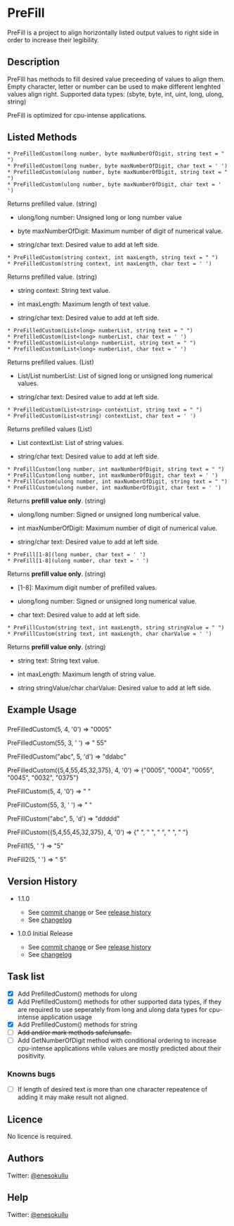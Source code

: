 # PreFill

PreFill is a project to align horizontally listed output values to right side in order to increase their legibility.

## Description

PreFill has methods to fill desired value preceeding of values to align them. Empty character, letter or number can be used to make different lenghted values align right. Supported data types: (sbyte, byte, int, uint, long, ulong, string)

PreFill is optimized for cpu-intense applications.

## Listed Methods

```
* PreFilledCustom(long number, byte maxNumberOfDigit, string text = " ")
* PreFilledCustom(long number, byte maxNumberOfDigit, char text = ' ')
* PrefilledCustom(ulong number, byte maxNumberOfDigit, string text = " ")
* PreFilledCustom(ulong number, byte maxNumberOfDigit, char text = ' ')
```

Returns prefilled value. (string)

* ulong/long number: Unsigned long or long number value

* byte maxNumberOfDigit: Maximum number of digit of numerical value.

* string/char text: Desired value to add at left side.

```
* PreFilledCustom(string context, int maxLength, string text = " ")
* PreFilledCustom(string context, int maxLength, char text = ' ')
```
Returns prefilled value. (string)

* string context: String text value.

* int maxLength: Maximum length of text value.

* string/char text: Desired value to add at left side.

```
* PreFilledCustom(List<long> numberList, string text = " ")
* PrefilledCustom(List<long> numberList, char text = ' ')
* PrefilledCustom(List<ulong> numberList, string text = " ")
* PrefilledCustom(List<long> numberList, char text = ' ')
```

Returns prefilled values. (List<string>)

* List<long>/List<ulong> numberList: List of signed long or unsigned long numerical values.
 
* string/char text: Desired value to add at left side.

```
* PreFilledCustom(List<string> contextList, string text = " ")
* PreFilledCustom(List<string) contextList, char text = ' ')
```

Returns prefilled values (List<string>)

* List<string> contextList: List of string values.

* string/char text: Desired value to add at left side.

```
* PreFillCustom(long number, int maxNumberOfDigit, string text = " ")
* PreFillCustom(long number, int maxNumberOfDigit, char text = ' ')
* PreFillCustom(ulong number, int maxNumberOfDigit, string text = " ")
* PreFillCustom(ulong number, int maxNumberOfDigit, char text = ' ')
```

Returns **prefill value only**. (string)

* ulong/long number: Signed or unsigned long numberical value.

* int maxNumberOfDigit: Maximum number of digit of numerical value.

* string/char text: Desired value to add at left side.

```
* PreFill[1-8](long number, char text = ' ')
* PreFill[1-8](ulong number, char text = ' ')
```

Returns **prefill value only**. (string)

* [1-8]: Maximum digit number of prefilled values.

* ulong/long number: Signed or unsigned long numerical value.

* char text: Desired value to add at left side.

```
* PreFillCustom(string text, int maxLength, string stringValue = " ")
* PreFillCustom(string text, int maxLength, char charValue = ' ')
```

Returns **prefill value only**. (string)

* string text: String text value.

* int maxLength: Maximum length of string value.

* string stringValue/char charValue: Desired value to add at left side.

## Example Usage

###
PreFilledCustom(5, 4, '0') => "0005"
 
PreFilledCustom(55, 3, ' ') => "  55"
 
PreFilledCustom("abc", 5, 'd') => "ddabc"

PreFilledCustom({5,4,55,45,32,375}, 4, '0') => {"0005", "0004", "0055", "0045", "0032", "0375"}

PreFillCustom(5, 4, '0') => "    "

PreFillCustom(55, 3, ' ') => "   "

PreFillCustom("abc", 5, 'd') => "ddddd"

PreFillCustom({5,4,55,45,32,375}, 4, '0') => {"   ", "   ", "  ", "  ", " "}

PreFill1(5, ' ') => "5"

PreFill2(5, ' ') => " 5"

## Version History

* 1.1.0
  * See [commit change](https://github.com/meokullu/PreFill/commits/master) or See [release history](https://github.com/meokullu/PreFill/releases)
  * See [changelog](https://github.com/meokullu/PreFill/blob/master/CHANGELOG.md)

* 1.0.0 Initial Release
  * See [commit change](https://github.com/meokullu/PreFill/commits/master) or See [release history](https://github.com/meokullu/PreFill/releases)
  * See [changelog](https://github.com/meokullu/PreFill/blob/master/CHANGELOG.md)
  
## Task list
- [x] Add PrefilledCustom() methods for ulong
- [x] Add PrefilledCustom() methods for other supported data types, if they are required to use seperately from long and ulong data types for cpu-intense application usage
- [x] Add PrefilledCustom() methods for string
- [ ] ~~Add and/or mark methods safe/unsafe.~~
- [ ] Add GetNumberOfDigit method with conditional ordering to increase cpu-intense applications while values are mostly predicted about their positivity.

### Knowns bugs ###
- [ ] If length of desired text is more than one character repeatence of adding it may make result not aligned.

## Licence
No licence is required.

## Authors
Twitter: [@enesokullu](https://twitter.com/EnesOkullu)

## Help
Twitter: [@enesokullu](https://twitter.com/EnesOkullu)
